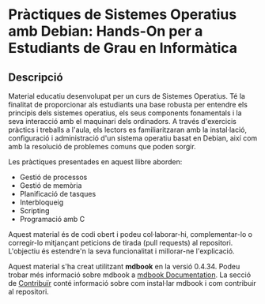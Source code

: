 # Pràctiques de Sistemes Operatius amb Debian: Hands-On per a Estudiants de Grau en Informàtica

## Descripció
Material educatiu desenvolupat per un curs de Sistemes Operatius. Té la finalitat de proporcionar als estudiants una base robusta per entendre els principis dels sistemes operatius, els seus components fonamentals i la seva interacció amb el maquinari dels ordinadors. A través d'exercicis pràctics i treballs a l'aula, els lectors es familiaritzaran amb la instal·lació, configuració i administració d'un sistema operatiu basat en Debian, així com amb la resolució de problemes comuns que poden sorgir.

Les pràctiques presentades en aquest llibre aborden:

* Gestió de processos
* Gestió de memòria
* Planificació de tasques
* Interbloqueig
* Scripting
* Programació amb C

Aquest material és de codi obert i podeu col·laborar-hi, complementar-lo o corregir-lo mitjançant peticions de tirada (pull requests) al repositori. L'objectiu és estendre'n la seva funcionalitat i millorar-ne l'explicació.  

Aquest material s'ha creat utilitzant **mdbook** en la versió 0.4.34. Podeu trobar més informació sobre mdbook a [mdbook Documentation](https://rust-lang.github.io/mdBook/index.html).  La secció de [Contribuïr](./readme/contribute.md) conté informació sobre com instal·lar mdbook i com contribuir al repositori.
